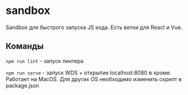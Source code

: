 # sandbox
Sandbox для быстрого запуска JS кода. Есть ветки для React и Vue. 

## Команды

`npm run lint` - запуск линтера

`npm run serve` - запуск WDS + открытие localhost:8080 в хроме. Работает на MacOS. Для других OS необходимо изменить скрипт в package.json
